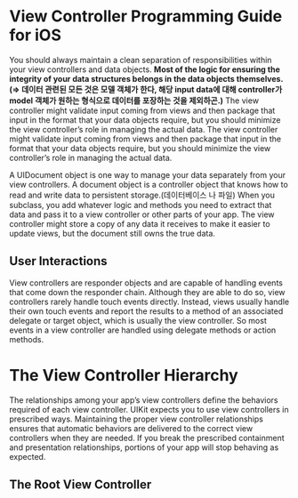 # View Controller Programming Guide for iOS

You should always maintain a clean separation of responsibilities within your view controllers and data objects. **Most of the logic for ensuring the integrity of your data structures belongs in the data objects themselves.(=> 데이터 관련된 모든 것은 모델 객체가 한다, 해당 input data에 대해 controller가 model 객체가 원하는 형식으로 데이터를 포장하는 것을 제외하곤.)** The view controller might validate input coming from views and then package that input in the format that your data objects require, but you should minimize the view controller’s role in managing the actual data. The view controller might validate input coming from views and then package that input in the format that your data objects require, but you should minimize the view controller’s role in managing the actual data.

A UIDocument object is one way to manage your data separately from your view controllers. A document object is a controller object that knows how to read and write data to persistent storage.(데이터베이스 나 파일) When you subclass, you add whatever logic and methods you need to extract that data and pass it to a view controller or other parts of your app. The view controller might store a copy of any data it receives to make it easier to update views, but the document still owns the true data.

## User Interactions

View controllers are responder objects and are capable of handling events that come down the responder chain. Although they are able to do so, view controllers rarely handle touch events directly. Instead, views usually handle their own touch events and report the results to a method of an associated delegate or target object, which is usually the view controller. So most events in a view controller are handled using delegate methods or action methods.

# The View Controller Hierarchy

The relationships among your app’s view controllers define the behaviors required of each view controller. UIKit expects you to use view controllers in prescribed ways. Maintaining the proper view controller relationships ensures that automatic behaviors are delivered to the correct view controllers when they are needed. If you break the prescribed containment and presentation relationships, portions of your app will stop behaving as expected.

## The Root View Controller



